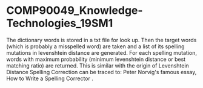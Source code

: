 # COMP90049_Knowledge-Technologies_19SM1

The dictionary words is stored in a txt file for look up. Then the target words (which is probably a misspelled word) are taken and a list of its spelling mutations in levenshtein distance are generated. For each spelling mutation, words with maximum probability (minimum levenshtein distance or best matching ratio) are returned. 
This is similar with the origin of Levenshtein Distance Spelling Correction can be traced to: Peter Norvig's famous essay, How to Write a Spelling Corrector .
